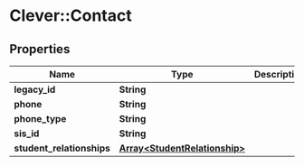 # Clever::Contact

## Properties
Name | Type | Description | Notes
------------ | ------------- | ------------- | -------------
**legacy_id** | **String** |  | [optional] 
**phone** | **String** |  | [optional] 
**phone_type** | **String** |  | [optional] 
**sis_id** | **String** |  | [optional] 
**student_relationships** | [**Array&lt;StudentRelationship&gt;**](StudentRelationship.md) |  | [optional] 

